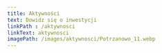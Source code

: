 ```yaml
---
title: Aktywności
text: Dowidz się o inwestycji
linkPath : /aktywnosci
linkText: aktywnosci
imagePath: /images/aktywnosci/Potrzanowo_11.webp
---
```


